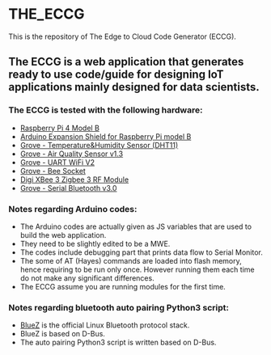 # THE_ECCG
This is the repository of The Edge to Cloud Code Generator (ECCG).

## The ECCG is a web application that generates ready to use code/guide for designing IoT applications mainly designed for data scientists. 

### The ECCG is tested with the following hardware:

- [Raspberry Pi 4 Model B][link1]
- [Arduino Expansion Shield for Raspberry Pi model B][link2]
- [Grove - Temperature&Humidity Sensor (DHT11)][link3]
- [Grove - Air Quality Sensor v1.3][link4]
- [Grove - UART WiFi V2][link5]
- [Grove - Bee Socket][link6]
- [Digi XBee 3 Zigbee 3 RF Module][link7]
- [Grove - Serial Bluetooth v3.0][link8]

### Notes regarding Arduino codes:
- The Arduino codes are actually given as JS variables that are used to build the web application.
- They need to be slightly edited to be a MWE. 
- The codes include debugging part that prints data flow to Serial Monitor.
- The some of AT (Hayes) commands are loaded into flash memory, hence requiring to be run only once. However running them each time do not make any significant differences.
- The ECCG assume you are running modules for the first time.

### Notes regarding bluetooth auto pairing Python3 script:
- [BlueZ][link9] is the official Linux Bluetooth protocol stack.
- BlueZ is based on D-Bus.
- The auto pairing Python3 script is written based on D-Bus.















[link1]: <https://www.raspberrypi.org/products/raspberry-pi-4-model-b/>
[link2]: <https://www.dfrobot.com/product-1148.html/>
[link3]: <https://wiki.seeedstudio.com/Grove-TemperatureAndHumidity_Sensor/>
[link4]: <https://wiki.seeedstudio.com/Grove-Air_Quality_Sensor_v1.3/>
[link5]: <https://wiki.seeedstudio.com/Grove-UART_Wifi_V2/>
[link6]: <https://wiki.seeedstudio.com/Grove-Bee_Socket/>
[link7]: <https://www.digi.com/products/embedded-systems/digi-xbee/rf-modules/2-4-ghz-rf-modules/xbee3-zigbee-3>
[link8]: <https://wiki.seeedstudio.com/Grove-Serial_Bluetooth_v3.0/>
[link9]: <http://www.bluez.org/release-of-bluez-5-54-and-5-53/>
